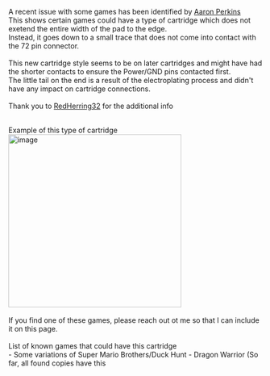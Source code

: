 A recent issue with some games has been identified by [Aaron Perkins](https://github.com/aaronperkins) <br>
This shows certain games could have a type of cartridge which does not exetend the entire width of the pad to the edge. <br>
Instead, it goes down to a small trace that does not come into contact with the 72 pin connector. <br> <br>
This new cartridge style seems to be on later cartridges and might have had the shorter contacts to ensure the Power/GND pins contacted first. <br>
The little tail on the end is a result of the electroplating process and didn't have any impact on cartridge connections. <br> <br> 
Thank you to [RedHerring32](https://github.com/Redherring32) for the additional info <br>

<br>
Example of this type of cartridge <br>
<img width="343" alt="image" src="https://github.com/ShawMerlin/NES-Slotmaster/assets/70423454/81220bd9-19de-41a5-ac5d-9d31ac3fc634"> <br>
<br>
If you find one of these games, please reach out ot me so that I can include it on this page. <br>
<br>
List of known games that could have this cartridge <br>
- Some variations of Super Mario Brothers/Duck Hunt
- Dragon Warrior (So far, all found copies have this
